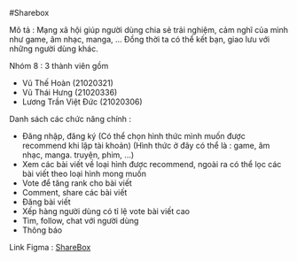 #Sharebox

Mô tả : Mạng xã hội giúp người dùng chia sẻ trải nghiệm, cảm nghĩ của mình như game, âm nhạc, manga, ... Đồng thời ta có thể kết bạn, giao lưu với những người dùng khác.

Nhóm 8 : 3 thành viên gồm 
+ Vũ Thế Hoàn (21020321)
+ Vũ Thái Hưng (21020336)
+ Lương Trần Việt Đức (21020306)

Danh sách các chức năng chính : 
+ Đăng nhập, đăng ký (Có thể chọn hình thức mình muốn được recommend khi lập tài khoản) (Hình thức ở đây có thể là : game, âm nhạc, manga. truyện, phim, ...)
+ Xem các bài viết về loại hình được recommend, ngoài ra có thể lọc các bài viết theo loại hình mong muốn
+ Vote để tăng rank cho bài viết
+ Comment, share các bài viết
+ Đăng bài viết
+ Xếp hàng người dùng có tỉ lệ vote bài viết cao
+ Tìm, follow, chat với người dùng
+ Thông báo

Link Figma : [ShareBox](https://www.figma.com/design/lTLmlayUYdRb7D93wSjXQ7/Share-Box?node-id=0-1&t=1kyNQKOMfPFaK3Ir-1)

